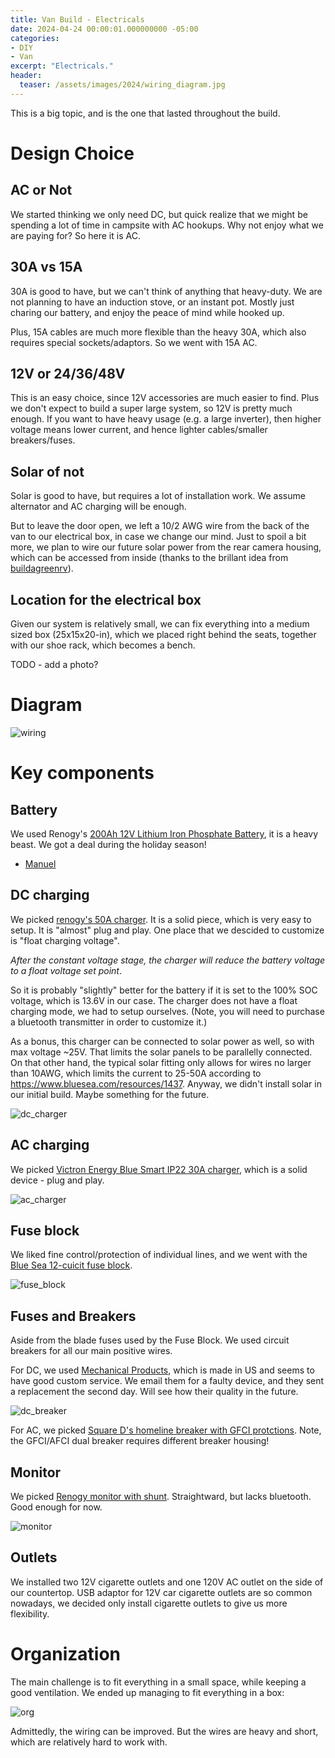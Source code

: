 ```yaml
---
title: Van Build - Electricals
date: 2024-04-24 00:00:01.000000000 -05:00
categories:
- DIY
- Van
excerpt: "Electricals."
header:
  teaser: /assets/images/2024/wiring_diagram.jpg 
---
```


This is a big topic, and is the one that lasted throughout the build.

# Design Choice

## AC or Not

We started thinking we only need DC, but quick realize that we might be spending a lot of time in campsite with AC hookups. Why not enjoy what we are paying for? So here it is AC.

## 30A vs 15A

30A is good to have, but we can't think of anything that heavy-duty. We are not planning to have an induction stove, or an instant pot. Mostly just charing our battery, and enjoy the peace of mind while hooked up.

Plus, 15A cables are much more flexible than the heavy 30A, which also requires special sockets/adaptors. So we went with 15A AC.

## 12V or 24/36/48V

This is an easy choice, since 12V accessories are much easier to find. Plus we don't expect to build a super large system, so 12V is pretty much enough. If you want to have heavy usage (e.g. a large inverter), then higher voltage means lower current, and hence lighter cables/smaller breakers/fuses.

## Solar of not

Solar is good to have, but requires a lot of installation work. We assume alternator and AC charging will be enough.

But to leave the door open, we left a 10/2 AWG wire from the back of the van to our electrical box, in case we change our mind. Just to spoil a bit more, we plan to wire our future solar power from the rear camera housing, which can be accessed from inside (thanks to the brillant idea from [buildagreenrv](https://www.buildagreenrv.com/our-conversion/promaster-diy-camper-van-conversion-electrical-and-solar/our-promaster-van-conversion-solar-panel-mounting/)).

## Location for the electrical box

Given our system is relatively small, we can fix everything into a medium sized box (25x15x20-in), which we placed right behind the seats, together with our shoe rack, which becomes a bench.

TODO - add a photo?

# Diagram

![wiring](/assets/images/2024/wiring_diagram.png)

# Key components

## Battery

We used Renogy's [200Ah 12V Lithium Iron Phosphate Battery](https://www.amazon.com/gp/product/B0C9ZFFDHP/ref=ppx_yo_dt_b_search_asin_title?ie=UTF8&psc=1), it is a heavy beast. We got a deal during the holiday season!

* [Manuel](https://store-fhnch.mybigcommerce.com/content/Renogy%20Core%20200ah/Renogy%20Core%20Series%2012V%20200Ah%20Battery%20Manual.pdf)

## DC charging

We picked [renogy's 50A charger]( https://a.co/d/92yhq02). It is a solid piece, which is very easy to setup. It is "almost" plug and play. One place that we descided to customize is "float charging voltage".

*After the constant voltage stage, the charger will reduce the battery voltage to
a float voltage set point*.

So it is probably "slightly" better for the battery if it is set to the 100% SOC voltage, which is 13.6V in our case. The charger does not have a float charging mode, we had to setup ourselves. (Note, you will need to purchase a bluetooth transmitter in order to customize it.)

As a bonus, this charger can be connected to solar power as well, so with max voltage ~25V. That limits the solar panels to be parallelly connected. On that other hand, the typical solar fitting only allows for wires no larger than 10AWG, which limits the current to 25-50A according to <https://www.bluesea.com/resources/1437>. Anyway, we didn't install solar in our initial build. Maybe something for the future.

![dc_charger](/assets/images/2024/renogy_charger.jpg)

## AC charging

We picked [Victron Energy Blue Smart IP22 30A charger](https://www.amazon.com/gp/product/B08NY23BKF/ref=ox_sc_saved_image_6?smid=A1AUFI5NHGNZ61&th=1), which is a solid device - plug and play.

![ac_charger](/assets/images/2024/victron_charger.jpg)

## Fuse block

We liked fine control/protection of individual lines, and we went with the [Blue Sea 12-cuicit fuse block](https://www.amazon.com/Blue-Sea-Systems-Blade-Block/dp/B000THQ0CQ/ref=pd_bxgy_vft_high_sccl_1/141-4950332-7660012?pd_rd_w=DjK41&content-id=amzn1.sym.26a5c67f-1a30-486b-bb90-b523ad38d5a0&pf_rd_p=26a5c67f-1a30-486b-bb90-b523ad38d5a0&pf_rd_r=MMHM8Z6TGMDPDTT8KMGY&pd_rd_wg=1wkj4&pd_rd_r=2a2e762d-f09a-40c5-a27b-3bef7485251b&pd_rd_i=B001P6FTHC&th=1).

![fuse_block](/assets/images/2024/bluesea_fuse_block.jpg)

## Fuses and Breakers

Aside from the blade fuses used by the Fuse Block. We used circuit breakers for all our main positive wires.

For DC, we used [Mechanical Products](https://www.digikey.com/en/products/detail/mechanical-products/175-S0-060-2R/12698402), which is made in US and seems to have good  custom service. We email them for a faulty device, and they sent a replacement the second day. Will see how their quality in the future.

![dc_breaker](/assets/images/2024/dc_breaker.jpg)

For AC, we picked [Square D's homeline breaker with GFCI protctions](https://www.homedepot.com/p/Square-D-Homeline-15-Amp-Single-Pole-GFCI-Circuit-Breaker-HOM115GFICP/100153356). Note, the GFCI/AFCI dual breaker requires different breaker housing!

## Monitor

We picked [Renogy monitor with shunt](https://www.amazon.com/dp/B07RP5B5P7?linkCode=sl1&tag=yt-batterymonitors-20&linkId=254a5fb5f4db5c57a7330c978b9a0bb6&language=en_US&ref_=as_li_ss_tl&th=1). Straightward, but lacks bluetooth. Good enough for now.

![monitor](/assets/images/2024/power_monitor_shunt.jpg)

## Outlets

We installed two 12V cigarette outlets and one 120V AC outlet on the side of our countertop. USB adaptor for 12V car cigarette outlets are so common nowadays, we decided only install cigarette outlets to give us more flexibility.

# Organization

The main challenge is to fit everything in a small space, while keeping a good ventilation. We ended up managing to fit everything in a box:

![org](/assets/images/2024/electrical_box.jpg)

Admittedly, the wiring can be improved. But the wires are heavy and short, which are relatively hard to work with.
